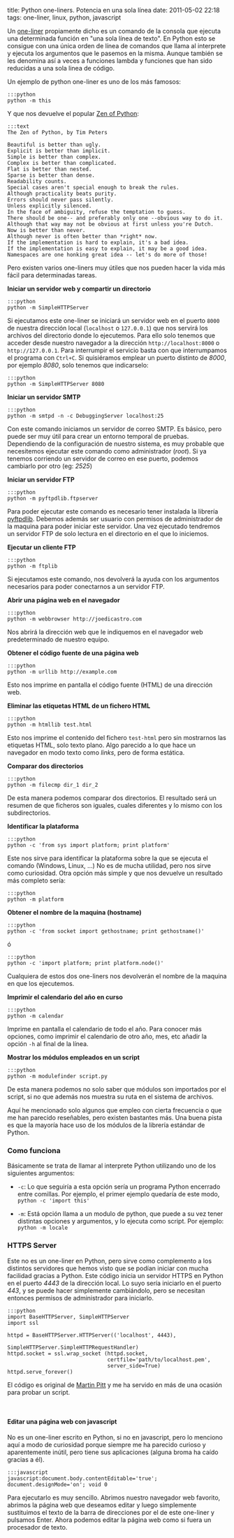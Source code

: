 title: Python one-liners. Potencia en una sola línea
date: 2011-05-02 22:18
tags: one-liner, linux, python, javascript

Un [one-liner](http://en.wikipedia.org/wiki/One-liner_program) propiamente dicho
 es un comando de la consola que ejecuta una determinada función en "una sola 
 línea de texto". En Python esto se consigue con una única orden de línea de 
 comandos que llama al interprete y ejecuta los argumentos que le pasemos en 
 la misma. Aunque también se les denomina así a veces a funciones lambda y 
 funciones que han sido reducidas a una sola linea de código.

Un ejemplo de python one-liner es uno de los más famosos:

    :::python
    python -m this


Y que nos devuelve el popular [Zen of Python][0]:

    :::text
    The Zen of Python, by Tim Peters
    
    Beautiful is better than ugly.
    Explicit is better than implicit.
    Simple is better than complex.
    Complex is better than complicated.
    Flat is better than nested.
    Sparse is better than dense.
    Readability counts.
    Special cases aren't special enough to break the rules.
    Although practicality beats purity.
    Errors should never pass silently.
    Unless explicitly silenced.
    In the face of ambiguity, refuse the temptation to guess.
    There should be one-- and preferably only one --obvious way to do it.
    Although that way may not be obvious at first unless you're Dutch.
    Now is better than never.
    Although never is often better than *right* now.
    If the implementation is hard to explain, it's a bad idea.
    If the implementation is easy to explain, it may be a good idea.
    Namespaces are one honking great idea -- let's do more of those!

  [0]: http://www.python.org/dev/peps/pep-0020/

Pero existen varios one-liners muy útiles que nos pueden hacer la vida más fácil 
para determinadas tareas. 

**Iniciar un servidor web y compartir un directorio**

    :::python
    python -m SimpleHTTPServer


Si ejecutamos este one-liner se iniciará un servidor web en el puerto `8000` de 
nuestra dirección local (`localhost` o `127.0.0.1`) que nos servirá los archivos 
del directorio donde lo ejecutemos. Para ello solo tenemos que acceder desde 
nuestro navegador a la dirección `http://localhost:8000` o `http://127.0.0.1`. 
Para interrumpir el servicio basta con que interrumpamos el programa con 
`Ctrl+C`. Si quisiéramos emplear un puerto distinto de *8000*, por ejemplo 
*8080*, solo tenemos que indicarselo:

    :::python
    python -m SimpleHTTPServer 8080


**Iniciar un servidor SMTP**

    :::python
    python -m smtpd -n -c DebuggingServer localhost:25


Con este comando iniciamos un servidor de correo SMTP. Es básico, pero puede ser 
muy útil para crear un entorno temporal de pruebas. Dependiendo de la 
configuración de nuestro sistema, es muy probable que necesitemos ejecutar este 
comando como administrador (_root_). Si ya tenemos corriendo un servidor de 
correo en ese puerto, podemos cambiarlo por otro (eg: _2525_)

**Iniciar un servidor FTP**

    :::python
    python -m pyftpdlib.ftpserver


Para poder ejecutar este comando es necesario tener instalada la librería 
[pyftpdlib][1]. Debemos además ser usuario con permisos de administrador de la 
maquina para poder iniciar este servidor. Una vez ejecutado tendremos un 
servidor FTP de solo lectura en el directorio en el que lo iniciemos.

  [1]: http://code.google.com/p/pyftpdlib/

**Ejecutar un cliente FTP**

    :::python
    python -m ftplib


Si ejecutamos este comando, nos devolverá la ayuda con los argumentos necesarios 
para poder conectarnos a un servidor FTP.

**Abrir una página web en el navegador**

    :::python
    python -m webbrowser http://joedicastro.com


Nos abrirá la dirección web que le indiquemos en el navegador web predeterminado 
de nuestro equipo.

**Obtener el código fuente de una página web**

    :::python
    python -m urllib http://example.com


Esto nos imprime en pantalla el código fuente (HTML) de una dirección web.

**Eliminar las etiquetas HTML de un fichero HTML**

    :::python
    python -m htmllib test.html


Esto nos imprime el contenido del fichero `test-html` pero sin mostrarnos las 
etiquetas HTML, solo texto plano. Algo parecido a lo que hace un navegador en 
modo texto como _links_, pero de forma estática.

**Comparar dos directorios**

    :::python
    python -m filecmp dir_1 dir_2


De esta manera podemos comparar dos directorios. El resultado será un resumen de 
que ficheros son iguales, cuales diferentes y lo mismo con los subdirectorios.

**Identificar la plataforma**

    :::python
    python -c 'from sys import platform; print platform'


Este nos sirve para identificar la plataforma sobre la que se ejecuta el comando 
(Windows, Linux, ...) No es de mucha utilidad, pero nos sirve como curiosidad. 
Otra opción más simple y que nos devuelve un resultado más completo sería:

    :::python
    python -m platform


**Obtener el nombre de la maquina (hostname)**

    :::python
    python -c 'from socket import gethostname; print gethostname()'

ó

    :::python
    python -c 'import platform; print platform.node()'


Cualquiera de estos dos one-liners nos devolverán el nombre de la maquina en que 
los ejecutemos.

**Imprimir el calendario del año en curso**

    :::python
    python -m calendar


Imprime en pantalla el calendario de todo el año. Para conocer más opciones, 
como imprimir el calendario de otro año, mes, etc añadir la opción `-h` al final 
de la línea.

**Mostrar los módulos empleados en un script**

    :::python
    python -m modulefinder script.py 


De esta manera podemos no solo saber que módulos son importados por el script, 
si no que además nos muestra su ruta en el sistema de archivos.

Aquí he mencionado solo algunos que empleo con cierta frecuencia o que me han 
parecido reseñables, pero existen bastantes más. Una buena pista es que la 
mayoría hace uso de los módulos de la librería estándar de Python.

### Como funciona ###

Básicamente se trata de llamar al interprete Python utilizando uno de los 
siguientes argumentos:

 * `-c`: Lo que seguiría a esta opción sería un programa Python encerrado entre 
 comillas. Por ejemplo, el primer ejemplo quedaría de este modo, 
 `python -c 'import this'`

 * `-m`: Está opción llama a un modulo de python, que puede a su vez tener 
 distintas opciones y argumentos, y lo ejecuta como script. Por ejemplo: 
 `python -m locale`


### HTTPS Server

Este no es un one-liner en Python, pero sirve como complemento a los distintos 
servidores que hemos visto que se podían iniciar con mucha facilidad gracias a 
Python. Este código inicia un servidor HTTPS en Python en el puerto _4443_ de la 
dirección local. Lo suyo sería iniciarlo en el puerto _443_, y se puede hacer 
simplemente cambiándolo, pero se necesitan entonces permisos de administrador 
para iniciarlo.

    :::python
    import BaseHTTPServer, SimpleHTTPServer
    import ssl
    
    httpd = BaseHTTPServer.HTTPServer(('localhost', 4443),
                                      SimpleHTTPServer.SimpleHTTPRequestHandler)
    httpd.socket = ssl.wrap_socket (httpd.socket, 
                                    certfile='path/to/localhost.pem', 
                                    server_side=True)
    httpd.serve_forever()


El código es original de [Martin Pitt][MP] y me ha servido en más de una ocasión 
para probar un script.

 [MP]: http://www.piware.de/2011/01/creating-an-https-server-in-python/
 
<br />

#### Editar una página web con javascript

No es un one-liner escrito en Python, si no en javascript, pero lo menciono aquí 
a modo de curiosidad porque siempre me ha parecido curioso y aparentemente 
inútil, pero tiene sus aplicaciones (alguna broma ha caído gracias a él).

    :::javascript
    javascript:document.body.contentEditable='true'; document.designMode='on'; void 0


Para ejecutarlo es muy sencillo. Abrimos nuestro navegador web favorito, 
abrimos la página web que deseamos editar y luego simplemente sustituimos el 
texto de la barra de direcciones por el de este one-liner y pulsamos Enter. 
Ahora podemos editar la página web como si fuera un procesador de texto.
